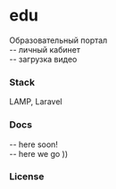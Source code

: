 # edu
Образовательный портал   
-- личный кабинет  
-- загрузка видео       

### Stack
LAMP, Laravel

### Docs  
-- here soon!  
-- here we go ))



### License
